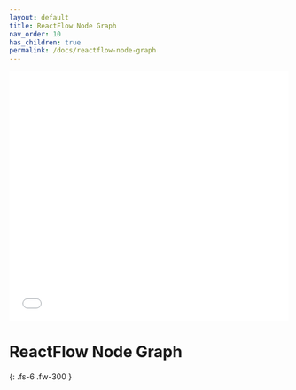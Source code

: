 ```yaml
---
layout: default
title: ReactFlow Node Graph
nav_order: 10
has_children: true
permalink: /docs/reactflow-node-graph
---
```


<div>
    <iframe src="../nodegraphdemo" height="450px" width="100%" scrolling="no" frameborder="0">
    </iframe>
</div>

# ReactFlow Node Graph

{: .fs-6 .fw-300 }
